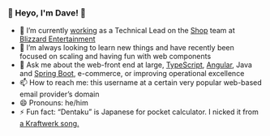 ### 👋 Heyo, I'm Dave! 👋

- 🔭 I’m currently [working](https://www.linkedin.com/in/dschless/) as a Technical Lead on the [Shop](https://shop.battle.net/) team at [Blizzard Entertainment](https://github.com/blizzard)
- 🌱 I’m always looking to learn new things and have recently been focused on scaling and having fun with web components
- 💬 Ask me about the web-front end at large, [TypeScript](https://github.com/microsoft/TypeScript/), [Angular](https://github.com/angular/angular), Java and [Spring Boot](https://github.com/spring-projects/spring-boot), e-commerce, or improving operational excellence
- 📫 How to reach me: this username at a certain very popular web-based email provider’s domain
- 😄 Pronouns: he/him
- ⚡ Fun fact: “Dentaku” is Japanese for pocket calculator. I nicked it from [a Kraftwerk song.](https://youtu.be/ZbmFeXTN7GA)</a>

<!--
**dentaku/dentaku** is a ✨ _special_ ✨ repository because its `README.md` (this file) appears on your GitHub profile.

Here are some ideas to get you started:

- 🔭 I’m currently working on ...
- 🌱 I’m currently learning ...
- 👯 I’m looking to collaborate on ...
- 🤔 I’m looking for help with ...
- 💬 Ask me about ...
- 📫 How to reach me: ...
- 😄 Pronouns: ...
- ⚡ Fun fact: ...
-->

